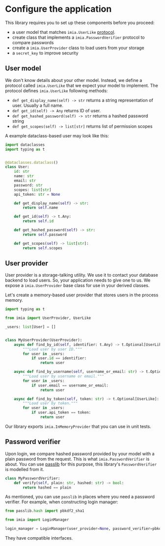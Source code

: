 # Configure the application

This library requires you to set up these components before you proceed:

* a user model that matches `imia.UserLike` [protocol](https://www.python.org/dev/peps/pep-0544/).
* create class that implements a `imia.PasswordVerifier` protocol to compare passwords
* create a `imia.UserProvider` class to load users from your storage
* a `secret_key` to improve security

## User model

We don't know details about your other model. Instead, we define a protocol called `imia.UserLike` that we expect your
model to implement. The protocol defines `imia.UserLike` following methods:

* `def get_display_name(self) -> str` returns a string representation of user. Usually a full name.
* `def get_id(self) -> Any` returns ID of user.
* `def get_hashed_password(self) -> str` returns a hashed password string
* `def get_scopes(self) -> list[str]` returns list of permission scopes

A example dataclass-based user may look like this:

```python
import dataclasses
import typing as t


@dataclasses.dataclass()
class User:
    id: str
    name: str
    email: str
    password: str
    scopes: list[str]
    api_token: str = None

    def get_display_name(self) -> str:
        return self.name

    def get_id(self) -> t.Any:
        return self.id

    def get_hashed_password(self) -> str:
        return self.password

    def get_scopes(self) -> list[str]:
        return self.scopes
```

## User provider

User provider is a storage-talking utility. We use it to contact your database backend to load users. So, your
application needs to give one to us. We expose a `imia.UserProvider` base class for use in your derived classes.

Let's create a memory-based user provider that stores users in the process memory.

```python
import typing as t

from imia import UserProvider, UserLike

_users: list[User] = []


class MyUserProvider(UserProvider):
    async def find_by_id(self, identifier: t.Any) -> t.Optional[UserLike]:
        """Load user by user ID."""
        for user in _users:
            if user.id == identifier:
                return user

    async def find_by_username(self, username_or_email: str) -> t.Optional[UserLike]:
        """Load user by username or email."""
        for user in _users:
            if user.email == username_or_email:
                return user

    async def find_by_token(self, token: str) -> t.Optional[UserLike]:
        """Load user by token."""
        for user in _users:
            if user.api_token == token:
                return user
```

Our library exports `imia.InMemoryProvider` that you can use in unit tests.

## Password verifier

Upon login, we compare hashed password provided by your model with a plain password from the request. This is
what `imia.PasswordVerifier` is about. You can use [passlib](https://passlib.readthedocs.io/en/stable/)
for this purpose, this library's `PasswordVerifier` is modelled from it.

```python
class MyPasswordVerifier:
    def verify(self, plain: str, hashed: str) -> bool:
        return hashed == plain
```

As mentioned, you can use `passlib` in places where you need a password verifier. For example, when constructing login
manager:

```python
from passlib.hash import pbkdf2_sha1

from imia import LoginManager

login_manager = LoginManager(user_provider=None, password_verifier=pbkdf2_sha1)
```

They have compatible interfaces.
